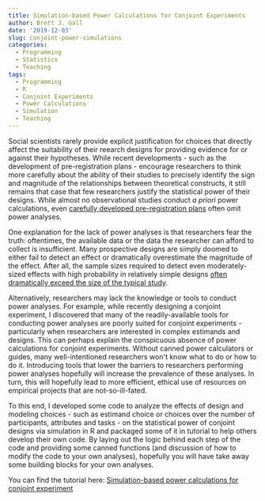 ```yaml
---
title: Simulation-based Power Calculations for Conjoint Experiments
author: Brett J. Gall
date: '2019-12-03'
slug: conjoint-power-simulations
categories:
  - Programming
  - Statistics
  - Teaching
tags:
  - Programming
  - R
  - Conjoint Experiments
  - Power Calculations
  - Simulation
  - Teaching
---
```


Social scientists rarely provide explicit justification for choices that directly affect the suitability of their reearch designs for providing evidence for or against their hypotheses. While recent developments - such as the development of pre-registration plans - encourage researchers to think more carefully about the ability of their studies to precisely identify the sign and magnitude of the relationships between theoretical constructs, it still remains that case that few researchers justify the statistical power of their designs. While almost no observational studies conduct *a priori* power calculations, even [carefully developed pre-registration plans](https://dataverse.harvard.edu/file.xhtml?persistentId=doi:10.7910/DVN/WX5UXL/1ACTAA&version=2.0) often omit power analyses.

One explanation for the lack of power analyses is that researchers fear the truth: oftentimes, the available data or the data the researcher can afford to collect is insufficient. Many prospective designs are simply doomed to either fail to detect an effect or dramatically overestimate the magnitude of the effect. After all, the sample sizes required to detect even moderately-sized effects with high probability in relatively simple designs [often dramatically exceed the size of the typical study](https://twitter.com/aecoppock/status/983443245328891905?lang=en).

Alternatively, researchers may lack the knowledge or tools to conduct power analyses. For example, while recently designing a conjoint experiment, I discovered that many of the readily-available tools for conducting power analyses are poorly suited for conjoint experiments - particularly when researchers are interested in complex estimands and designs. This can perhaps explain the conspicuous absence of power calculations for conjoint experiments. Without canned power calculators or guides, many well-intentioned researchers won't know what to do or how to do it. Introducing tools that lower the barriers to researchers performing power analyses hopefully will increase the prevalence of these analyses. In turn, this will hopefully lead to more efficient, ethical use of resources on empirical projects that are not-so-ill-fated.

To this end, I developed some code to analyze the effects of design and modeling choices - such as estimand choice or choices over the number of participants, attributes and tasks  - on the statistical power of conjoint designs via simulation in R and packaged some of it in tutorial to help others develop their own code. By laying out the logic behind each step of the code and providing some canned functions (and discussion of how to modify the code to your own analyses), hopefully you will have take away some building blocks for your own analyses.

You can find the tutorial here: [Simulation-based power calculations for conjoint experiment](https://www.dropbox.com/s/4y0mwwbjm49chvr/simulating_conjoint_power_in_r.html?dl=0)
